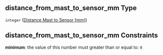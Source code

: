 ## distance_from_mast_to_sensor_mm Type

`integer` ([Distance Mast to Sensor \[mm\]](iea43_wra_data_model-properties-measurement-location-items-properties-measurement-point-items-properties-mounting-arrangement-items-properties-distance-mast-to-sensor-mm.md))

## distance_from_mast_to_sensor_mm Constraints

**minimum**: the value of this number must greater than or equal to: `0`
